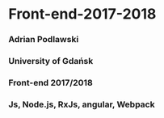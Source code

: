 # Front-end-2017-2018

### Adrian Podlawski

### University of Gdańsk

### Front-end 2017/2018
### Js, Node.js, RxJs, angular, Webpack

